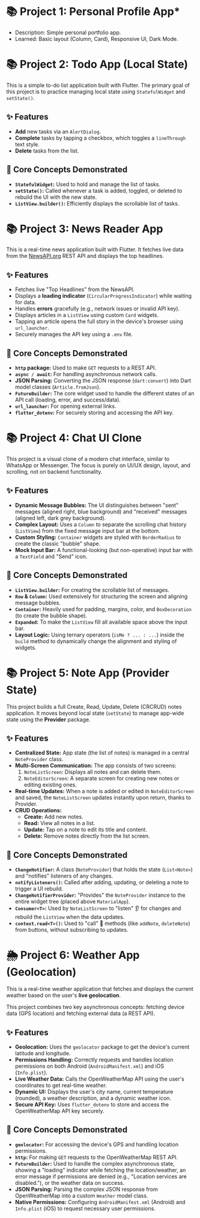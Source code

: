 # 📚 Project 1: Personal Profile App\*

- Description: Simple personal portfolio app.
- Learned: Basic layout (Column, Card), Responsive UI, Dark Mode.

# 📚 Project 2: Todo App (Local State)

This is a simple to-do list application built with Flutter. The primary goal of this project is to practice managing local state using `StatefulWidget` and `setState()`.

## ✨ Features

- **Add** new tasks via an `AlertDialog`.
- **Complete** tasks by tapping a checkbox, which toggles a `lineThrough` text style.
- **Delete** tasks from the list.

## 🚀 Core Concepts Demonstrated

- **`StatefulWidget`:** Used to hold and manage the list of tasks.
- **`setState()`:** Called whenever a task is added, toggled, or deleted to rebuild the UI with the new state.
- **`ListView.builder()`:** Efficiently displays the scrollable list of tasks.

# 📚 Project 3: News Reader App

This is a real-time news application built with Flutter. It fetches live data from the [NewsAPI.org](https://newsapi.org/) REST API and displays the top headlines.

## ✨ Features

- Fetches live "Top Headlines" from the NewsAPI.
- Displays a **loading indicator** (`CircularProgressIndicator`) while waiting for data.
- Handles **errors** gracefully (e.g., network issues or invalid API key).
- Displays articles in a `ListView` using custom `Card` widgets.
- Tapping an article opens the full story in the device's browser using `url_launcher`.
- Securely manages the API key using a `.env` file.

## 🚀 Core Concepts Demonstrated

- **`http` package:** Used to make `GET` requests to a REST API.
- **`async / await`:** For handling asynchronous network calls.
- **JSON Parsing:** Converting the JSON response (`dart:convert`) into Dart model classes (`Article.fromJson`).
- **`FutureBuilder`:** The core widget used to handle the different states of an API call (loading, error, and success/data).
- **`url_launcher`:** For opening external links.
- **`flutter_dotenv`:** For securely storing and accessing the API key.

# 📚 Project 4: Chat UI Clone

This project is a visual clone of a modern chat interface, similar to WhatsApp or Messenger. The focus is purely on UI/UX design, layout, and scrolling, not on backend functionality.

## ✨ Features

- **Dynamic Message Bubbles:** The UI distinguishes between "sent" messages (aligned right, blue background) and "received" messages (aligned left, dark grey background).
- **Complex Layout:** Uses a `Column` to separate the scrolling chat history (`ListView`) from the fixed message input bar at the bottom.
- **Custom Styling:** `Container` widgets are styled with `BorderRadius` to create the classic "bubble" shape.
- **Mock Input Bar:** A functional-looking (but non-operative) input bar with a `TextField` and "Send" icon.

## 🚀 Core Concepts Demonstrated

- **`ListView.builder`:** For creating the scrollable list of messages.
- **`Row` & `Column`:** Used extensively for structuring the screen and aligning message bubbles.
- **`Container`:** Heavily used for padding, margins, color, and `BoxDecoration` (to create the bubble shape).
- **`Expanded`:** To make the `ListView` fill all available space above the input bar.
- **Layout Logic:** Using ternary operators (`isMe ? ... : ...`) inside the `build` method to dynamically change the alignment and styling of widgets.

# 📚 Project 5: Note App (Provider State)

This project builds a full Create, Read, Update, Delete (CRCRUD) notes application. It moves beyond local state (`setState`) to manage app-wide state using the **Provider** package.

## ✨ Features

- **Centralized State:** App state (the list of notes) is managed in a central `NoteProvider` class.
- **Multi-Screen Communication:** The app consists of two screens:
  1.  `NoteListScreen`: Displays all notes and can delete them.
  2.  `NoteEditorScreen`: A separate screen for creating new notes or editing existing ones.
- **Real-time Updates:** When a note is added or edited in `NoteEditorScreen` and saved, the `NoteListScreen` updates instantly upon return, thanks to Provider.
- **CRUD Operations:**
  - **Create:** Add new notes.
  - **Read:** View all notes in a list.
  - **Update:** Tap on a note to edit its title and content.
  - **Delete:** Remove notes directly from the list screen.

## 🚀 Core Concepts Demonstrated

- **`ChangeNotifier`:** A class (`NoteProvider`) that holds the state (`List<Note>`) and "notifies" listeners of any changes.
- **`notifyListeners()`:** Called after adding, updating, or deleting a note to trigger a UI rebuild.
- **`ChangeNotifierProvider`:** "Provides" the `NoteProvider` instance to the entire widget tree (placed above `MaterialApp`).
- **`Consumer<T>`:** Used by `NoteListScreen` to "listen" 👂 for changes and rebuild the `ListView` when the data updates.
- **`context.read<T>()`:** Used to "call" 👄 methods (like `addNote`, `deleteNote`) from buttons, without subscribing to updates.

# 🌦️ Project 6: Weather App (Geolocation)

This is a real-time weather application that fetches and displays the current weather based on the user's **live geolocation**.

This project combines two key asynchronous concepts: fetching device data (GPS location) and fetching external data (a REST API).

## ✨ Features

- **Geolocation:** Uses the `geolocator` package to get the device's current latitude and longitude.
- **Permissions Handling:** Correctly requests and handles location permissions on both Android (`AndroidManifest.xml`) and iOS (`Info.plist`).
- **Live Weather Data:** Calls the OpenWeatherMap API using the user's coordinates to get real-time weather.
- **Dynamic UI:** Displays the user's city name, current temperature (rounded), a weather description, and a dynamic weather icon.
- **Secure API Key:** Uses `flutter_dotenv` to store and access the OpenWeatherMap API key securely.

## 🚀 Core Concepts Demonstrated

- **`geolocator`:** For accessing the device's GPS and handling location permissions.
- **`http`:** For making `GET` requests to the OpenWeatherMap REST API.
- **`FutureBuilder`:** Used to handle the complex asynchronous state, showing a "loading" indicator while fetching the location/weather, an error message if permissions are denied (e.g., "Location services are disabled."), or the weather data on success.
- **JSON Parsing:** Parsing the complex JSON response from OpenWeatherMap into a custom `Weather` model class.
- **Native Permissions:** Configuring `AndroidManifest.xml` (Android) and `Info.plist` (iOS) to request necessary user permissions.
